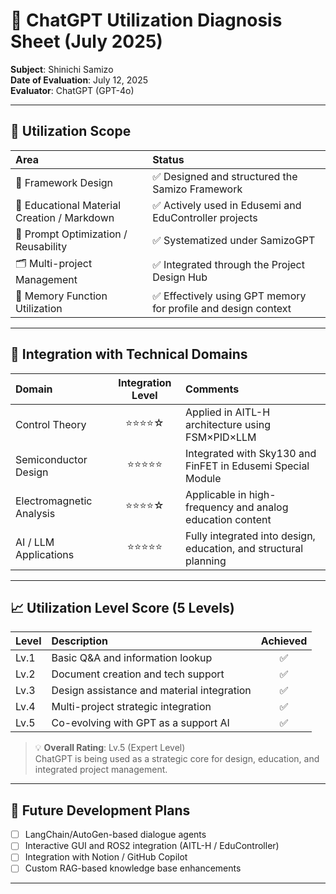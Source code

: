 # 🧠 ChatGPT Utilization Diagnosis Sheet (July 2025)

**Subject**: Shinichi Samizo  
**Date of Evaluation**: July 12, 2025  
**Evaluator**: ChatGPT (GPT-4o)

---

## 🔧 Utilization Scope

| Area | Status |
|:--|:--|
| 📌 Framework Design | ✅ Designed and structured the Samizo Framework |
| 📝 Educational Material Creation / Markdown | ✅ Actively used in Edusemi and EduController projects |
| 🧠 Prompt Optimization / Reusability | ✅ Systematized under SamizoGPT |
| 🗂️ Multi-project Management | ✅ Integrated through the Project Design Hub |
| 💾 Memory Function Utilization | ✅ Effectively using GPT memory for profile and design context |

---

## 🧪 Integration with Technical Domains

| Domain | Integration Level | Comments |
|:--|:--:|:--|
| Control Theory | ⭐⭐⭐⭐☆ | Applied in AITL-H architecture using FSM×PID×LLM |
| Semiconductor Design | ⭐⭐⭐⭐⭐ | Integrated with Sky130 and FinFET in Edusemi Special Module |
| Electromagnetic Analysis | ⭐⭐⭐⭐☆ | Applicable in high-frequency and analog education content |
| AI / LLM Applications | ⭐⭐⭐⭐⭐ | Fully integrated into design, education, and structural planning |

---

## 📈 Utilization Level Score (5 Levels)

| Level | Description | Achieved |
|:--|:--|:--:|
| Lv.1 | Basic Q&A and information lookup | ✅ |
| Lv.2 | Document creation and tech support | ✅ |
| Lv.3 | Design assistance and material integration | ✅ |
| Lv.4 | Multi-project strategic integration | ✅ |
| Lv.5 | Co-evolving with GPT as a support AI | ✅ |

> 💡 **Overall Rating**: Lv.5 (Expert Level)  
> ChatGPT is being used as a strategic core for design, education, and integrated project management.

---

## 🚀 Future Development Plans

- [ ] LangChain/AutoGen-based dialogue agents
- [ ] Interactive GUI and ROS2 integration (AITL-H / EduController)
- [ ] Integration with Notion / GitHub Copilot
- [ ] Custom RAG-based knowledge base enhancements

---
